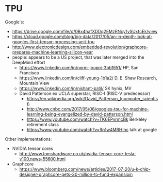 # TPU

Google's:

-   <https://drive.google.com/file/d/0Bx4hafXDDq2EMzRNcy1vSUxtcEk/view>
-   <https://cloud.google.com/blog/big-data/2017/05/an-in-depth-look-at-googles-first-tensor-processing-unit-tpu>
-   http://www.electronicdesign.com/embedded-revolution/graphcore-prepares-machine-learning-silicon-year
-   people: appears to be a US project, that was later merged into the DeepMind effort
    -   https://www.linkedin.com/in/norm-jouppi-3bb1651/ HP, San Francisco
    -   https://www.linkedin.com/in/cliff-young-1b1a2/ D. E. Shaw Research, Mountain View
    -   https://www.linkedin.com/in/nishant-patil/ SK hynix, MV
    -   David Patterson ex UCLA superstar, RISC-I (RISC-V predecessor)
        - https://en.wikipedia.org/wiki/David_Patterson_(computer_scientist)
        - http://www.cnbc.com/2017/05/06/googles-tpu-for-machine-learning-being-evangelized-by-david-patterson.html 
        - https://www.youtube.com/watch?v=TK6EPvrmcBk Berkeley retirement class
        - https://www.youtube.com/watch?v=Rn1w4MRHIhc talk at google

Other implementations:

-   NVIDIA tensor cores
    -   http://www.tomshardware.co.uk/nvidia-tensor-core-tesla-v100,news-55600.html
-   Graphcore
    - https://www.bloomberg.com/news/articles/2017-07-20/u-k-chip-designer-graphcore-gets-30-million-to-fund-expansioin
